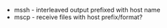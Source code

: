 * mssh - interleaved output prefixed with host name
* mscp - receive files with host prefix/format?
